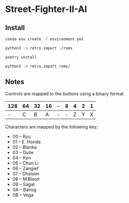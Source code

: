 # Street-Fighter-II-AI

## Install

```bash
conda env create -f environment.yml
```

```bash
python3 -m retro.import ./roms
```

```bash
poetry install
```

```bash
python3 -m retro.import roms/
```

## Notes

Controls are mapped to the buttons using a binary format

| 128 | 64 | 32 | 16 | - | 8 | 4 | 2 | 1 |
| --- | -- | -- | -- | - | - | - | - | - |
|  -  |  C |  B |  A | - | - | Z | Y | X |

Characters are mapped by the following key:
- 00 – Ryu
- 01 – E. Honda
- 02 – Blanka
- 03 – Guile
- 04 – Ken
- 05 – Chun Li
- 06 – Zangief
- 07 – Dhalsim
- 08 – M.Bison
- 09 – Sagat
- 0A – Balrog
- 0B – Vega